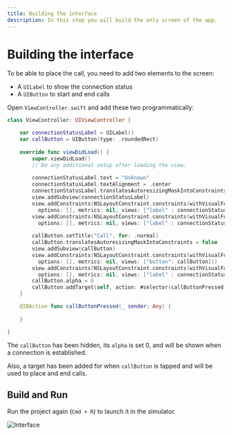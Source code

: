 ```yaml
---
title: Building the interface
description: In this step you will build the only screen of the app.
---
```


# Building the interface

To be able to place the call, you need to add two elements to the screen:

* A `UILabel` to show the connection status
* A `UIButton` to start and end calls

Open `ViewController.swift` and add these two programmatically:

```swift
class ViewController: UIViewController {

    var connectionStatusLabel = UILabel()
    var callButton = UIButton(type: .roundedRect)
    
    override func viewDidLoad() {
        super.viewDidLoad()
        // Do any additional setup after loading the view.
        
        connectionStatusLabel.text = "Unknown"
        connectionStatusLabel.textAlignment = .center
        connectionStatusLabel.translatesAutoresizingMaskIntoConstraints = false
        view.addSubview(connectionStatusLabel)
        view.addConstraints(NSLayoutConstraint.constraints(withVisualFormat: "H:|-20-[label]-20-|", 
          options: [], metrics: nil, views: ["label" : connectionStatusLabel]))
        view.addConstraints(NSLayoutConstraint.constraints(withVisualFormat: "V:|-40-[label(20)]", 
          options: [], metrics: nil, views: ["label" : connectionStatusLabel]))
        
        callButton.setTitle("Call", for: .normal)
        callButton.translatesAutoresizingMaskIntoConstraints = false
        view.addSubview(callButton)
        view.addConstraints(NSLayoutConstraint.constraints(withVisualFormat: "H:|-20-[button]-20-|", 
          options: [], metrics: nil, views: ["button": callButton]))
        view.addConstraints(NSLayoutConstraint.constraints(withVisualFormat: "V:[label]-40-[button(40)]", 
          options: [], metrics: nil, views: ["label" : connectionStatusLabel, "button": callButton]))
        callButton.alpha = 0
        callButton.addTarget(self, action: #selector(callButtonPressed(_:)), for: .touchUpInside)
    }

    @IBAction func callButtonPressed(_ sender: Any) {
         
    }

}
```

The `callButton` has been hidden, its `alpha` is set 0, and will be shown when a connection is established.

Also, a target has been added for when `callButton` is tapped and will be used to place and end calls.

## Build and Run

Run the project again (`Cmd + R`) to launch it in the simulator. 

![Interface](/meta/client-sdk/ios-voice/interface.jpg)
